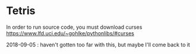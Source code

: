 # Tetris

In order to run source code, you must download curses
https://www.lfd.uci.edu/~gohlke/pythonlibs/#curses

2018-09-05 : haven't gotten too far with this, but maybe I'll come back to it
